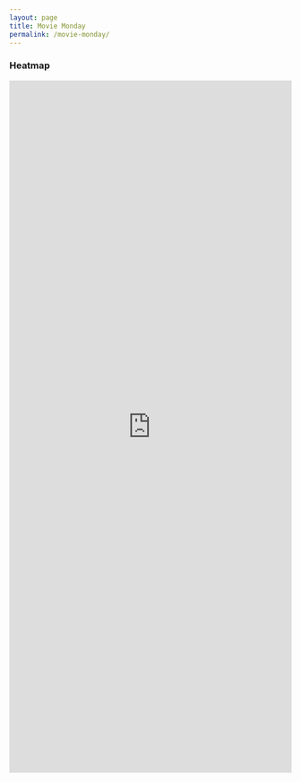 ```yaml
---
layout: page
title: Movie Monday
permalink: /movie-monday/
---
```


### Heatmap

<div style="width:100%"><iframe style="border: none;" src="https://public.tableau.com/views/MovieMonday/Tabledash?:showVizHome=no&amp;:embed=true" width="100%" height="1235px"></iframe></div>
